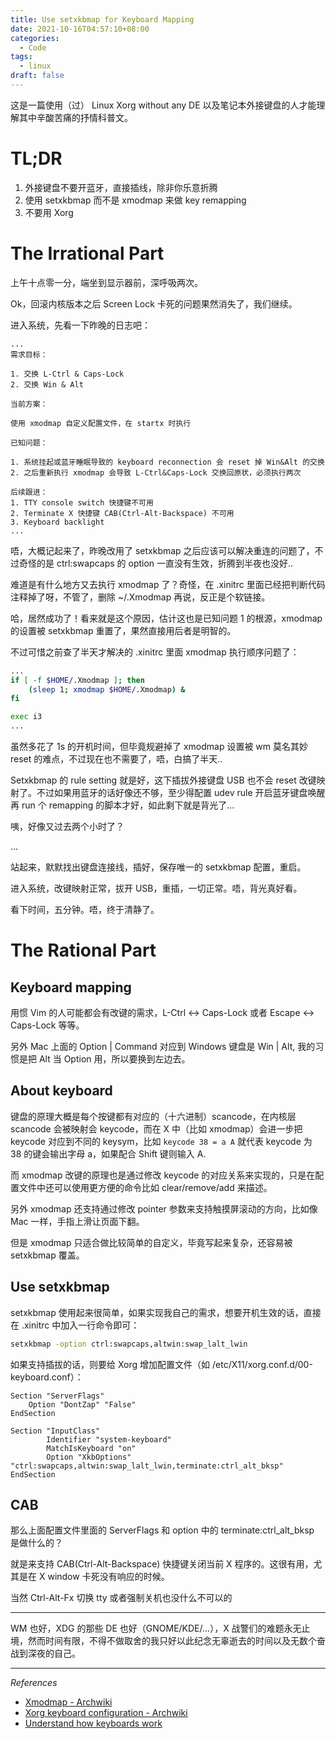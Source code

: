 ```yaml
---
title: Use setxkbmap for Keyboard Mapping
date: 2021-10-16T04:57:10+08:00
categories:
  - Code
tags:
  - linux
draft: false
---
```


这是一篇使用（过） Linux Xorg without any DE 以及笔记本外接键盘的人才能理解其中辛酸苦痛的抒情科普文。

# TL;DR

1. 外接键盘不要开蓝牙，直接插线，除非你乐意折腾
2. 使用 setxkbmap 而不是 xmodmap 来做 key remapping
3. 不要用 Xorg

# The Irrational Part

上午十点零一分，端坐到显示器前，深呼吸两次。

Ok，回滚内核版本之后 Screen Lock 卡死的问题果然消失了，我们继续。

进入系统，先看一下昨晚的日志吧：

```
...
需求目标：

1. 交换 L-Ctrl & Caps-Lock
2. 交换 Win & Alt

当前方案：

使用 xmodmap 自定义配置文件，在 startx 时执行

已知问题：

1. 系统挂起或蓝牙睡眠导致的 keyboard reconnection 会 reset 掉 Win&Alt 的交换
2. 之后重新执行 xmodmap 会导致 L-Ctrl&Caps-Lock 交换回原状，必须执行两次

后续跟进：
1. TTY console switch 快捷键不可用
2. Terminate X 快捷键 CAB(Ctrl-Alt-Backspace) 不可用
3. Keyboard backlight
...
```

唔，大概记起来了，昨晚改用了 setxkbmap 之后应该可以解决重连的问题了，不过奇怪的是 ctrl:swapcaps 的 option 一直没有生效，折腾到半夜也没好..

难道是有什么地方又去执行 xmodmap 了？奇怪，在 .xinitrc 里面已经把判断代码注释掉了呀，不管了，删除 ~/.Xmodmap 再说，反正是个软链接。

哈，居然成功了！看来就是这个原因，估计这也是已知问题 1 的根源，xmodmap 的设置被 setxkbmap 重置了，果然直接用后者是明智的。

不过可惜之前查了半天才解决的 .xinitrc 里面 xmodmap 执行顺序问题了：

```bash
...
if [ -f $HOME/.Xmodmap ]; then
    (sleep 1; xmodmap $HOME/.Xmodmap) &
fi

exec i3
...
```

虽然多花了 1s 的开机时间，但毕竟规避掉了 xmodmap 设置被 wm 莫名其妙 reset 的难点，不过现在也不需要了，唔，白搞了半天..

Setxkbmap 的 rule setting 就是好，这下插拔外接键盘 USB 也不会 reset 改键映射了。不过如果用蓝牙的话好像还不够，至少得配置 udev rule 开启蓝牙键盘唤醒再 run 个 remapping 的脚本才好，如此剩下就是背光了...

咦，好像又过去两个小时了？

...

站起来，默默找出键盘连接线，插好，保存唯一的 setxkbmap 配置，重启。

进入系统，改键映射正常，拔开 USB，重插，一切正常。唔，背光真好看。

看下时间，五分钟。唔，终于清静了。

# The Rational Part

## Keyboard mapping

用惯 Vim 的人可能都会有改键的需求，L-Ctrl <-> Caps-Lock 或者 Escape <-> Caps-Lock 等等。

另外 Mac 上面的 Option | Command 对应到 Windows 键盘是 Win | Alt, 我的习惯是把 Alt 当 Option 用，所以要换到左边去。

## About keyboard

键盘的原理大概是每个按键都有对应的（十六进制）scancode，在内核层 scancode 会被映射会 keycode，而在 X 中（比如 xmodmap）会进一步把 keycode 对应到不同的 keysym，比如 `keycode 38 = a A` 就代表 keycode 为 38 的键会输出字母 a，如果配合 Shift 键则输入 A.

而 xmodmap 改键的原理也是通过修改 keycode 的对应关系来实现的，只是在配置文件中还可以使用更方便的命令比如 clear/remove/add 来描述。

另外 xmodmap 还支持通过修改 pointer 参数来支持触摸屏滚动的方向，比如像 Mac 一样，手指上滑让页面下翻。

但是 xmodmap 只适合做比较简单的自定义，毕竟写起来复杂，还容易被 setxkbmap 覆盖。

## Use setxkbmap

setxkbmap 使用起来很简单，如果实现我自己的需求，想要开机生效的话，直接在 .xinitrc 中加入一行命令即可：

```bash
setxkbmap -option ctrl:swapcaps,altwin:swap_lalt_lwin
```

如果支持插拔的话，则要给 Xorg 增加配置文件（如 /etc/X11/xorg.conf.d/00-keyboard.conf）：

```
Section "ServerFlags"
	Option "DontZap" "False"
EndSection

Section "InputClass"
        Identifier "system-keyboard"
        MatchIsKeyboard "on"
        Option "XkbOptions" "ctrl:swapcaps,altwin:swap_lalt_lwin,terminate:ctrl_alt_bksp"
EndSection
```

## CAB

那么上面配置文件里面的 ServerFlags 和 option 中的 terminate:ctrl_alt_bksp 是做什么的？

就是来支持 CAB(Ctrl-Alt-Backspace) 快捷键关闭当前 X 程序的。这很有用，尤其是在 X window 卡死没有响应的时候。

当然 Ctrl-Alt-Fx 切换 tty 或者强制关机也没什么不可以的

---

WM 也好，XDG 的那些 DE 也好（GNOME/KDE/...），X 战警们的难题永无止境，然而时间有限，不得不做取舍的我只好以此纪念无辜逝去的时间以及无数个奋战到深夜的自己。

---

*References*

- [Xmodmap - Archwiki](https://wiki.archlinux.org/title/Xmodmap)
- [Xorg keyboard configuration - Archwiki](https://wiki.archlinux.org/title/Xorg/Keyboard_configuration)
- [Understand how keyboards work](http://www.linuxintro.org/wiki/Understand_how_keyboards_work)